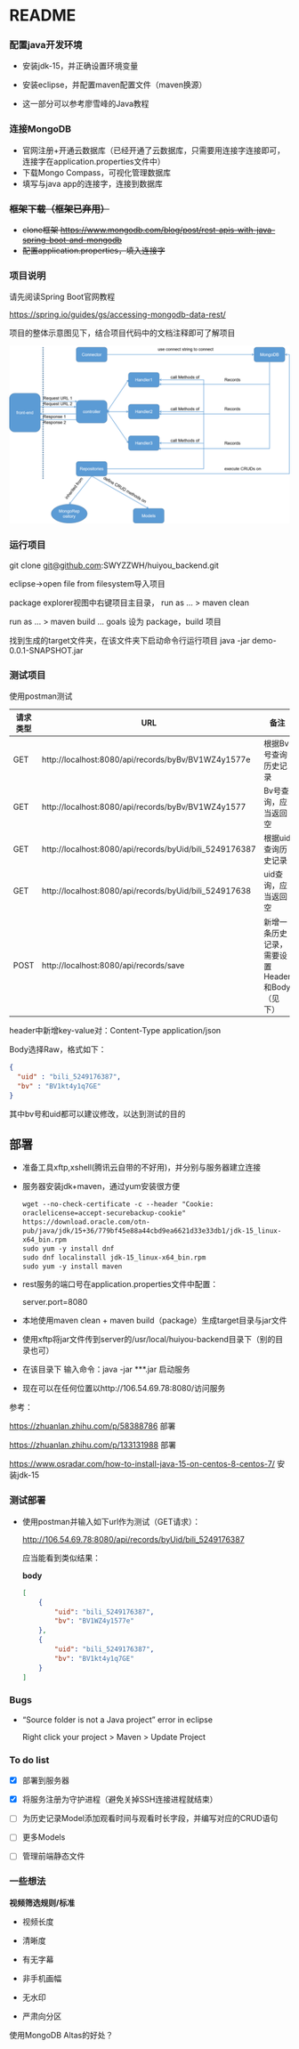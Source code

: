 # README

### 配置java开发环境

- 安装jdk-15，并正确设置环境变量

- 安装eclipse，并配置maven配置文件（maven换源）

- 这一部分可以参考廖雪峰的Java教程

  

### 连接MongoDB

- 官网注册+开通云数据库（已经开通了云数据库，只需要用连接字连接即可，连接字在application.properties文件中）
- 下载Mongo Compass，可视化管理数据库
- 填写与java app的连接字，连接到数据库



### ~~框架下载（框架已弃用）~~

- ~~clone框架 https://www.mongodb.com/blog/post/rest-apis-with-java-spring-boot-and-mongodb~~
- ~~配置application.properties，填入连接字~~



### 项目说明

请先阅读Spring Boot官网教程

https://spring.io/guides/gs/accessing-mongodb-data-rest/

项目的整体示意图见下，结合项目代码中的文档注释即可了解项目

![image-20201004200923459](https://github.com/SWYZZWH/huiyou_backend/blob/master/pics/image-20201004200923459.png)



### 运行项目

git clone git@github.com:SWYZZWH/huiyou_backend.git

eclipse->open file from filesystem导入项目

package explorer视图中右键项目主目录， run as ... > maven clean 

run as ... > maven build ... goals 设为 package，build 项目

找到生成的target文件夹，在该文件夹下启动命令行运行项目 java -jar demo-0.0.1-SNAPSHOT.jar



### 测试项目

使用postman测试

| 请求类型 | URL                                                     | 备注                                           |
| -------- | ------------------------------------------------------- | ---------------------------------------------- |
| GET      | http://localhost:8080/api/records/byBv/BV1WZ4y1577e     | 根据Bv号查询历史记录                           |
| GET      | http://localhost:8080/api/records/byBv/BV1WZ4y1577      | Bv号查询，应当返回空                           |
| GET      | http://localhost:8080/api/records/byUid/bili_5249176387 | 根据uid查询历史记录                            |
| GET      | http://localhost:8080/api/records/byUid/bili_524917638  | uid查询，应当返回空                            |
| POST     | http://localhost:8080/api/records/save                  | 新增一条历史记录，需要设置Header和Body（见下） |

 header中新增key-value对：Content-Type     application/json

Body选择Raw，格式如下：

```json
{
  "uid" : "bili_5249176387",
  "bv" : "BV1kt4y1q7GE"
}
```

其中bv号和uid都可以建议修改，以达到测试的目的





## 部署

- 准备工具xftp,xshell(腾讯云自带的不好用)，并分别与服务器建立连接

- 服务器安装jdk+maven，通过yum安装很方便

  ```
  wget --no-check-certificate -c --header "Cookie: oraclelicense=accept-securebackup-cookie" https://download.oracle.com/otn-pub/java/jdk/15+36/779bf45e88a44cbd9ea6621d33e33db1/jdk-15_linux-x64_bin.rpm
  sudo yum -y install dnf
  sudo dnf localinstall jdk-15_linux-x64_bin.rpm
  sudo yum -y install maven
  ```

- rest服务的端口号在application.properties文件中配置：

  server.port=8080

- 本地使用maven clean + maven build（package）生成target目录与jar文件

- 使用xftp将jar文件传到server的/usr/local/huiyou-backend目录下（别的目录也可）
- 在该目录下 输入命令：java -jar ***.jar 启动服务
- 现在可以在任何位置以http://106.54.69.78:8080/访问服务

参考：

https://zhuanlan.zhihu.com/p/58388786 部署

https://zhuanlan.zhihu.com/p/133131988 部署

https://www.osradar.com/how-to-install-java-15-on-centos-8-centos-7/ 安装jdk-15



### 测试部署

- 使用postman并输入如下url作为测试（GET请求）：

  http://106.54.69.78:8080/api/records/byUid/bili_5249176387

  应当能看到类似结果：

  **body**

  ```json
  [
      {
          "uid": "bili_5249176387",
          "bv": "BV1WZ4y1577e"
      },
      {
          "uid": "bili_5249176387",
          "bv": "BV1kt4y1q7GE"
      }
  ]
  ```



### **Bugs**

- “Source folder is not a Java project” error in eclipse

  Right click your project > Maven > Update Project



### To do list

- [x] 部署到服务器

- [x] 将服务注册为守护进程（避免关掉SSH连接进程就结束）

- [ ] 为历史记录Model添加观看时间与观看时长字段，并编写对应的CRUD语句

- [ ] 更多Models

- [ ] 管理前端静态文件

  

  



### 一些想法

**视频筛选规则/标准**

- 视频长度

- 清晰度

- 有无字幕

- 非手机画幅

- 无水印

- 严肃向分区

使用MongoDB Altas的好处？
